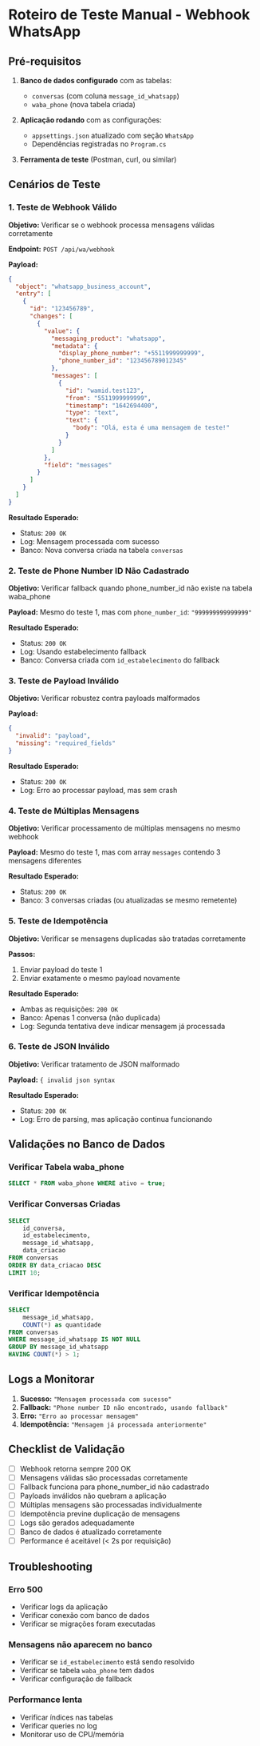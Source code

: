 # Roteiro de Teste Manual - Webhook WhatsApp

## Pré-requisitos

1. **Banco de dados configurado** com as tabelas:
   - `conversas` (com coluna `message_id_whatsapp`)
   - `waba_phone` (nova tabela criada)

2. **Aplicação rodando** com as configurações:
   - `appsettings.json` atualizado com seção `WhatsApp`
   - Dependências registradas no `Program.cs`

3. **Ferramenta de teste** (Postman, curl, ou similar)

## Cenários de Teste

### 1. Teste de Webhook Válido

**Objetivo:** Verificar se o webhook processa mensagens válidas corretamente

**Endpoint:** `POST /api/wa/webhook`

**Payload:**
```json
{
  "object": "whatsapp_business_account",
  "entry": [
    {
      "id": "123456789",
      "changes": [
        {
          "value": {
            "messaging_product": "whatsapp",
            "metadata": {
              "display_phone_number": "+5511999999999",
              "phone_number_id": "123456789012345"
            },
            "messages": [
              {
                "id": "wamid.test123",
                "from": "5511999999999",
                "timestamp": "1642694400",
                "type": "text",
                "text": {
                  "body": "Olá, esta é uma mensagem de teste!"
                }
              }
            ]
          },
          "field": "messages"
        }
      ]
    }
  ]
}
```

**Resultado Esperado:**
- Status: `200 OK`
- Log: Mensagem processada com sucesso
- Banco: Nova conversa criada na tabela `conversas`

### 2. Teste de Phone Number ID Não Cadastrado

**Objetivo:** Verificar fallback quando phone_number_id não existe na tabela waba_phone

**Payload:** Mesmo do teste 1, mas com `phone_number_id`: `"999999999999999"`

**Resultado Esperado:**
- Status: `200 OK`
- Log: Usando estabelecimento fallback
- Banco: Conversa criada com `id_estabelecimento` do fallback

### 3. Teste de Payload Inválido

**Objetivo:** Verificar robustez contra payloads malformados

**Payload:**
```json
{
  "invalid": "payload",
  "missing": "required_fields"
}
```

**Resultado Esperado:**
- Status: `200 OK`
- Log: Erro ao processar payload, mas sem crash

### 4. Teste de Múltiplas Mensagens

**Objetivo:** Verificar processamento de múltiplas mensagens no mesmo webhook

**Payload:** Mesmo do teste 1, mas com array `messages` contendo 3 mensagens diferentes

**Resultado Esperado:**
- Status: `200 OK`
- Banco: 3 conversas criadas (ou atualizadas se mesmo remetente)

### 5. Teste de Idempotência

**Objetivo:** Verificar se mensagens duplicadas são tratadas corretamente

**Passos:**
1. Enviar payload do teste 1
2. Enviar exatamente o mesmo payload novamente

**Resultado Esperado:**
- Ambas as requisições: `200 OK`
- Banco: Apenas 1 conversa (não duplicada)
- Log: Segunda tentativa deve indicar mensagem já processada

### 6. Teste de JSON Inválido

**Objetivo:** Verificar tratamento de JSON malformado

**Payload:** `{ invalid json syntax`

**Resultado Esperado:**
- Status: `200 OK`
- Log: Erro de parsing, mas aplicação continua funcionando

## Validações no Banco de Dados

### Verificar Tabela waba_phone
```sql
SELECT * FROM waba_phone WHERE ativo = true;
```

### Verificar Conversas Criadas
```sql
SELECT 
    id_conversa,
    id_estabelecimento,
    message_id_whatsapp,
    data_criacao
FROM conversas 
ORDER BY data_criacao DESC 
LIMIT 10;
```

### Verificar Idempotência
```sql
SELECT 
    message_id_whatsapp,
    COUNT(*) as quantidade
FROM conversas 
WHERE message_id_whatsapp IS NOT NULL
GROUP BY message_id_whatsapp
HAVING COUNT(*) > 1;
```

## Logs a Monitorar

1. **Sucesso:** `"Mensagem processada com sucesso"`
2. **Fallback:** `"Phone number ID não encontrado, usando fallback"`
3. **Erro:** `"Erro ao processar mensagem"`
4. **Idempotência:** `"Mensagem já processada anteriormente"`

## Checklist de Validação

- [ ] Webhook retorna sempre 200 OK
- [ ] Mensagens válidas são processadas corretamente
- [ ] Fallback funciona para phone_number_id não cadastrado
- [ ] Payloads inválidos não quebram a aplicação
- [ ] Múltiplas mensagens são processadas individualmente
- [ ] Idempotência previne duplicação de mensagens
- [ ] Logs são gerados adequadamente
- [ ] Banco de dados é atualizado corretamente
- [ ] Performance é aceitável (< 2s por requisição)

## Troubleshooting

### Erro 500
- Verificar logs da aplicação
- Verificar conexão com banco de dados
- Verificar se migrações foram executadas

### Mensagens não aparecem no banco
- Verificar se `id_estabelecimento` está sendo resolvido
- Verificar se tabela `waba_phone` tem dados
- Verificar configuração de fallback

### Performance lenta
- Verificar índices nas tabelas
- Verificar queries no log
- Monitorar uso de CPU/memória